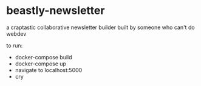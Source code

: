 # beastly-newsletter
a craptastic collaborative newsletter builder built by someone who can't do webdev

to run:
- docker-compose build
- docker-compose up
- navigate to localhost:5000
- cry
